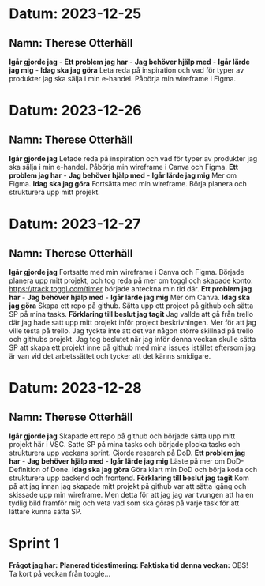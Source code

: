 # Datum: 2023-12-25

## Namn: Therese Otterhäll

**Igår gjorde jag** -
**Ett problem jag har** -
**Jag behöver hjälp med** -
**Igår lärde jag mig** -
**Idag ska jag göra** Leta reda på inspiration och vad för typer av produkter jag ska sälja i min e-handel. Påbörja min wireframe i Figma.

# Datum: 2023-12-26

## Namn: Therese Otterhäll

**Igår gjorde jag** Letade reda på inspiration och vad för typer av produkter jag ska sälja i min e-handel. Påbörja min wireframe i Canva och Figma.
**Ett problem jag har** -
**Jag behöver hjälp med** -
**Igår lärde jag mig** Mer om Figma.
**Idag ska jag göra** Fortsätta med min wireframe. Börja planera och strukturera upp mitt projekt.

# Datum: 2023-12-27

## Namn: Therese Otterhäll

**Igår gjorde jag** Fortsatte med min wireframe i Canva och Figma. Började planera upp mitt projekt, och tog reda på mer om toggl och skapade konto: https://track.toggl.com/timer började anteckna min tid där.
**Ett problem jag har** -
**Jag behöver hjälp med** -
**Igår lärde jag mig** Mer om Canva.
**Idag ska jag göra** Skapa ett repo på github. Sätta upp ett project på github och sätta SP på mina tasks.
**Förklaring till beslut jag tagit** Jag vallde att gå från trello där jag hade satt upp mitt projekt inför project beskrivningen. Mer för att jag ville testa på trello. Jag tyckte inte att det var någon större skillnad på trello och githubs projekt. Jag tog beslutet när jag inför denna veckan skulle sätta SP att skapa ett projekt inne på github med mina issues istället eftersom jag är van vid det arbetssättet och tycker att det känns smidigare.

# Datum: 2023-12-28

## Namn: Therese Otterhäll

**Igår gjorde jag** Skapade ett repo på github och började sätta upp mitt projekt här i VSC. Satte SP på mina tasks och började plocka tasks och strukturera upp veckans sprint. Gjorde research på DoD.
**Ett problem jag har** -
**Jag behöver hjälp med** -
**Igår lärde jag mig** Läste på mer om DoD- Definition of Done.
**Idag ska jag göra** Göra klart min DoD och börja koda och strukturera upp backend och frontend.
**Förklaring till beslut jag tagit** Kom på att jag innan jag skapade mitt projekt på github var att sätta igång och skissade upp min wireframe. Men detta för att jag jag var tvungen att ha en tydlig bild framför mig och veta vad som ska göras på varje task för att lättare kunna sätta SP.

# Sprint 1

**Frågot jag har:**
**Planerad tidestimering:**
**Faktiska tid denna veckan:**
OBS! Ta kort på veckan från toogle...
